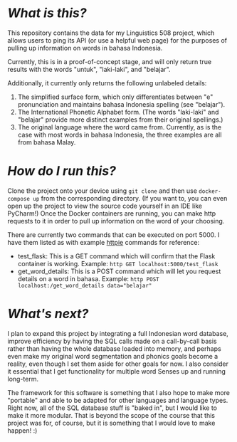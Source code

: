 # *What is this?*

This repository contains the data for my Linguistics 508 project, which allows users to ping its API (or use a helpful web page) for the purposes of pulling up information on words in bahasa Indonesia.

Currently, this is in a proof-of-concept stage, and will only return true results with the words "untuk", "laki-laki", and "belajar".

Additionally, it currently only returns the following unlabeled details:
1. The simplified surface form, which only differentiates between "e" pronunciation and maintains bahasa Indonesia spelling (see "belajar").
2. The International Phonetic Alphabet form.  (The words "laki-laki" and "belajar" provide more distinct examples from their original spellings.)
3. The original language where the word came from.  Currently, as is the case with most words in bahasa Indonesia, the three examples are all from bahasa Malay.

# *How do I run this?*

Clone the project onto your device using ```git clone``` and then use ```docker-compose up``` from the corresponding directory.  (If you want to, you can even open up the project to view the source code yourself in an IDE like PyCharm!)  Once the Docker containers are running, you can make http requests to it in order to pull up information on the word of your choosing.

There are currently two commands that can be executed on port 5000.  I have them listed as with example [httpie](https://httpie.io/) commands for reference:
* test_flask: This is a GET command which will confirm that the Flask container is working.  Example: ```http GET localhost:5000/test_flask```
* get_word_details: This is a POST command which will let you request details on a word in bahasa.  Example: ```http POST localhost:/get_word_details data="belajar"```

# *What's next?*
I plan to expand this project by integrating a full Indonesian word database, improve efficiency by having the SQL calls made on a call-by-call basis rather than having the whole database loaded into memory, and perhaps even make my original word segmentation and phonics goals become a reality, even though I set them aside for other goals for now.  I also consider it essential that I get functionality for multiple word Senses up and running long-term.

The framework for this software is something that I also hope to make more "portable" and able to be adapted for other languages and language types.  Right now, all of the SQL database stuff is "baked in", but I would like to make it more modular.  That is beyond the scope of the course that this project was for, of course, but it is something that I would love to make happen! :)


